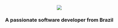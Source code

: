 
<h1 align="center">
    <img src="https://readme-typing-svg.herokuapp.com/?font=Righteous&size=35&center=true&vCenter=true&width=500&height=70&duration=4000&lines=Hi+There!+👋;+I'm+Italo+Adler! I love creative coding!;" />
</h1>

<h3 align="center">A passionate software developer from Brazil</h3>

<br/>

